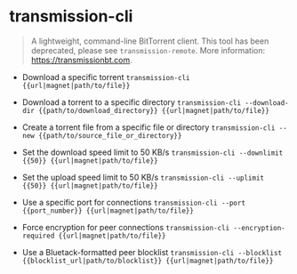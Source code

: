 # transmission-cli
> A lightweight, command-line BitTorrent client.
> This tool has been deprecated, please see `transmission-remote`.
> More information: <https://transmissionbt.com>.

- Download a specific torrent
`transmission-cli {{url|magnet|path/to/file}}`

- Download a torrent to a specific directory
`transmission-cli --download-dir {{path/to/download_directory}} {{url|magnet|path/to/file}}`

- Create a torrent file from a specific file or directory
`transmission-cli --new {{path/to/source_file_or_directory}}`

- Set the download speed limit to 50 KB/s
`transmission-cli --downlimit {{50}} {{url|magnet|path/to/file}}`

- Set the upload speed limit to 50 KB/s
`transmission-cli --uplimit {{50}} {{url|magnet|path/to/file}}`

- Use a specific port for connections
`transmission-cli --port {{port_number}} {{url|magnet|path/to/file}}`

- Force encryption for peer connections
`transmission-cli --encryption-required {{url|magnet|path/to/file}}`

- Use a Bluetack-formatted peer blocklist
`transmission-cli --blocklist {{blocklist_url|path/to/blocklist}} {{url|magnet|path/to/file}}`
